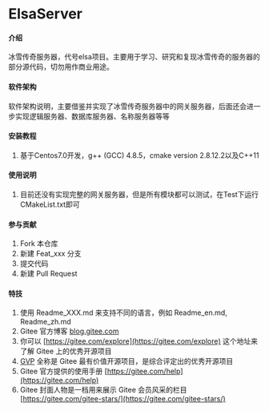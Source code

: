 <!--
 * @Author: insbread
 * @Date: 2022-07-14 15:20:30
 * @LastEditTime: 2022-07-18 21:53:00
 * @LastEditors: insbread
 * @Description: 
 * @FilePath: /elsa-server/README.md
 * 版权声明
-->
# ElsaServer

#### 介绍
冰雪传奇服务器，代号elsa项目。主要用于学习、研究和复现冰雪传奇的服务器的部分源代码，切勿用作商业用途。

#### 软件架构
软件架构说明，主要借鉴并实现了冰雪传奇服务器中的网关服务器，后面还会进一步实现逻辑服务器、数据库服务器、名称服务器等等


#### 安装教程

1.  基于Centos7.0开发，g++ (GCC) 4.8.5，cmake version 2.8.12.2以及C++11

#### 使用说明

1.  目前还没有实现完整的网关服务器，但是所有模块都可以测试，在Test下运行CMakeList.txt即可

#### 参与贡献

1.  Fork 本仓库
2.  新建 Feat_xxx 分支
3.  提交代码
4.  新建 Pull Request


#### 特技

1.  使用 Readme\_XXX.md 来支持不同的语言，例如 Readme\_en.md, Readme\_zh.md
2.  Gitee 官方博客 [blog.gitee.com](https://blog.gitee.com)
3.  你可以 [https://gitee.com/explore](https://gitee.com/explore) 这个地址来了解 Gitee 上的优秀开源项目
4.  [GVP](https://gitee.com/gvp) 全称是 Gitee 最有价值开源项目，是综合评定出的优秀开源项目
5.  Gitee 官方提供的使用手册 [https://gitee.com/help](https://gitee.com/help)
6.  Gitee 封面人物是一档用来展示 Gitee 会员风采的栏目 [https://gitee.com/gitee-stars/](https://gitee.com/gitee-stars/)
